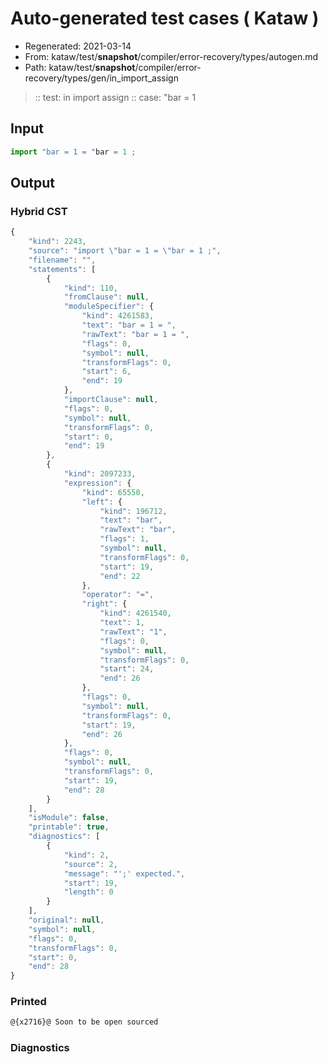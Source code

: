 # Auto-generated test cases ( Kataw )
- Regenerated: 2021-03-14
- From: kataw/test/__snapshot__/compiler/error-recovery/types/autogen.md
- Path: kataw/test/__snapshot__/compiler/error-recovery/types/gen/in_import_assign
> :: test: in import assign
> :: case: "bar = 1
## Input

`````js
import "bar = 1 = "bar = 1 ;
`````

## Output

### Hybrid CST

```javascript
{
    "kind": 2243,
    "source": "import \"bar = 1 = \"bar = 1 ;",
    "filename": "",
    "statements": [
        {
            "kind": 110,
            "fromClause": null,
            "moduleSpecifier": {
                "kind": 4261583,
                "text": "bar = 1 = ",
                "rawText": "bar = 1 = ",
                "flags": 0,
                "symbol": null,
                "transformFlags": 0,
                "start": 6,
                "end": 19
            },
            "importClause": null,
            "flags": 0,
            "symbol": null,
            "transformFlags": 0,
            "start": 0,
            "end": 19
        },
        {
            "kind": 2097233,
            "expression": {
                "kind": 65550,
                "left": {
                    "kind": 196712,
                    "text": "bar",
                    "rawText": "bar",
                    "flags": 1,
                    "symbol": null,
                    "transformFlags": 0,
                    "start": 19,
                    "end": 22
                },
                "operator": "=",
                "right": {
                    "kind": 4261540,
                    "text": 1,
                    "rawText": "1",
                    "flags": 0,
                    "symbol": null,
                    "transformFlags": 0,
                    "start": 24,
                    "end": 26
                },
                "flags": 0,
                "symbol": null,
                "transformFlags": 0,
                "start": 19,
                "end": 26
            },
            "flags": 0,
            "symbol": null,
            "transformFlags": 0,
            "start": 19,
            "end": 28
        }
    ],
    "isModule": false,
    "printable": true,
    "diagnostics": [
        {
            "kind": 2,
            "source": 2,
            "message": "';' expected.",
            "start": 19,
            "length": 0
        }
    ],
    "original": null,
    "symbol": null,
    "flags": 0,
    "transformFlags": 0,
    "start": 0,
    "end": 28
}
```

### Printed

```javascript
@{x2716}@ Soon to be open sourced
```

### Diagnostics

```javascript

```


